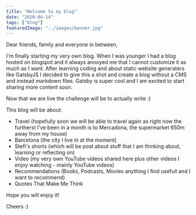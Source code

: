 ```yaml
---
title: "Welcome to my blog"
date: "2020-04-14"
tags: ["blog"]
featuredImage: "../images/banner.jpg"
---
```


Dear friends, family and everyone in between,

I'm finally starting my very own blog. When I was younger I had a blog hosted on blogspot and it always annoyed me that I cannot customize it as much as I want. After learning coding and about static website generaters like GatsbyJS I decided to give this a shot and create a blog without a CMS and instead markdown files. Gatsby is super cool and I am excited to start sharing more content soon.

Now that we are live the challenge will be to actually write :)

This blog will be about:

- Travel (hopefully soon we will be able to travel again as right now the furtherst I've been in a month is to Mercadona, the supermarket 650m away from my house)
- Barcelona (the city I live in at the moment)
- Stefi's shorts (which will be post about stuff that I am thinking about, learning or reflecting on)
- Video (my very own YouTube videos shared here plus other videos I enjoy watching - mainly YouTube videos)
- Recommendations (Books, Podcasts, Movies anything I find usefull and I want to recommend)
- Quotes That Make Me Think

Hope you will enjoy it!

Cheers :)
